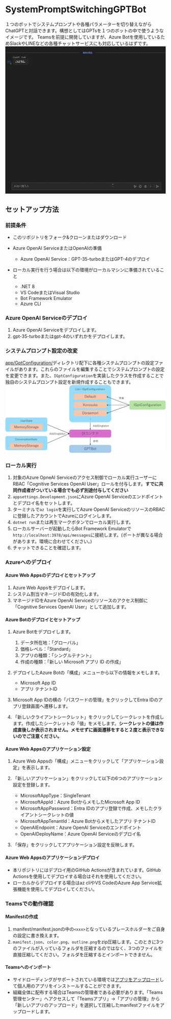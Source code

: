 # SystemPromptSwitchingGPTBot
１つのボットでシステムプロンプトや各種パラメーターを切り替えながらChatGPTと対話できます。構想としてはGPTsを１つのボットの中で使うようなイメージです。
Teamsを前提に開発していますが、Azure Botを使用しているためSlackやLINEなどの各種チャットサービスにも対応しているはずです。
![](./assets/character.gif)

## セットアップ方法
### 前提条件
- このリポジトリをフォーク&クローンまたはダウンロード
- Azure OpenAI ServiceまたはOpenAIの準備
    - Azure OpenAI Service：GPT-35-turboまたはGPT-4のデプロイ

- ローカル実行を行う場合は以下の環境がローカルマシンに準備されていること
    - .NET 8
    - VS CodeまたはVisual Studio
    - Bot Framework Emulator
    - Azure CLI

### Azure OpenAI Serviceのデプロイ
1. Azure OpenAI Serviceをデプロイします。
1. gpt-35-turboまたはgpt-4のいずれかをデプロイします。

### システムプロンプト設定の改変
[app/GptConfiguration/](https://github.com/07JP27/SystemPromptSwitchingGPTBot/tree/main/app/GptConfiguration)ディレクトリ配下に各種システムプロンプトの設定ファイルがあります。これらのファイルを編集することでシステムプロンプトの設定を変更できます。また、`IGptConfiguration`を実装したクラスを作成することで独自のシステムプロンプト設定を新規作成することもできます。
![](./assets/classmap.png)

### ローカル実行
1. 対象のAzure OpneAI Serviceのアクセス制御でローカル実行ユーザーにRBAC「Cognitive Services OpenAI User」ロールを付与します。**すでに共同作成者がついている場合でも必ず別途付与してください**
1. `appsettings.Development.json`にAzure OpenAI Serviceのエンドポイントとデプロイ名をセットします。
1. ターミナルで`az login`を実行してAzure OpenAI ServiceのリソースのRBACに登録したアカウントでAzureにログインします。
1. `dotnet run`または再生マークボタンでローカル実行します。
1. ローカルサーバーが起動したらBot Framework Emulatorで`http://localhost:3978/api/messages`に接続します。(ポートが異なる場合があります。環境に合わせてください。)
1. チャットできることを確認します。

### Azureへのデプロイ
#### Azure Web Appsのデプロイとセットアップ
1. Azure Web Appsをデプロイします。
1. システム割当マネージドIDの有効化します。
1. マネージドIDをAzure OpenAI Serviceのリソースのアクセス制御に「Cognitive Services OpenAI User」として追加します。

#### Azure Botのデプロイとセットアップ
1. Azure Botをデプロイします。
    1. データ所在地：「グローバル」
    1. 価格レベル：「Standard」
    1. アプリの種類：「シングルテナント」
    1. 作成の種類：「新しい Microsoft アプリ ID の作成」

1. デプロイしたAzure Botの「構成」メニューから以下の情報をメモします。
    - Microsoft App ID
    - アプリ テナントID

1. Microsoft App IDの横の「パスワードの管理」をクリックしてEntra IDのアプリ登録画面へ遷移します。
1. 「新しいクライアントシークレット」をクリックしてシークレットを作成します。作成したシークレットの「値」をメモします。**シークレットの値は作成直後しか表示されません。メモせずに画面遷移をすると２度と表示できないのでご注意ください。**

#### Azure Web Appsのアプリケーション設定
1. Azure Web Appsの「構成」メニューをクリックして「アプリケーション設定」を表示します。
1. 「新しいアプリケーション」をクリックして以下の6つのアプリケーション設定を登録します。
    - MicrosoftAppType：SingleTenant
    - MicrosoftAppId：Azure BotからメモしたMicrosoft App ID
    - MicrosoftAppPassword：Entra IDのアプリ登録で作成、メモしたクライアントシークレットの値
    - MicrosoftAppTenantId：Azure Botからメモしたアプリ テナントID
    - OpenAIEndpoint：Azure OpenAI Serviceのエンドポイント
    - OpenAIDeployName：Azure OpenAI Serviceのデプロイ名

1. 「保存」をクリックしてアプリケーション設定を反映します。


#### Azure Web Appsのアプリケーションデプロイ
- 本リポジトリにはデプロイ用のGitHub Actionsが含まれています。GitHub Actionsを使用してデプロイする場合はそれを使用してください。
- ローカルからデプロイする場合はaz cliやVS CodeのAzure App Service拡張機能を使用してデプロイしてください。


### Teamsでの動作確認
#### Manifestの作成
1. manifest/manifest.jsonの中の`<xxx>`となっているプレースホルダーをご自身の設定に書き換えます。
1. `manifest.json`、`color.png`、`outline.png`をzip圧縮します。このときに3つのファイルが入っているフォルダを圧縮するのではなく、3つのファイルを直接圧縮してください。フォルダを圧縮するとインポートできません。

#### Teamsへのインポート
- サイドローディングがサポートされている環境では[アプリをアップロード](https://learn.microsoft.com/ja-jp/microsoftteams/platform/concepts/deploy-and-publish/apps-upload#upload-your-app)して個人用のアプリをインストールすることができます。
- 組織全体に配布する場合はTeamsの管理者である必要があります。「Teams管理センター」へアクセスして「Teamsアプリ」→「アプリの管理」から「新しいアプリのアップロード」を選択して圧縮したmanifestファイルをアップロードします。